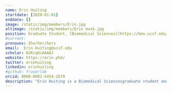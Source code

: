 ```yaml
---
name: Erin Huiting
startdate: [2020-01-01]
enddate: []
image: /static/img/members/Erin.jpg
altimage: /static/img/members/Erin mask.jpg
position: Graduate Student, [Biomedical Sciences](https://bms.ucsf.edu/)
#current:
pronouns: She/her/hers
email: 	Erin.Huiting@ucsf.edu
scholar: NJKcqOcAAAAJ
website: https://erin.phd/
twitter: erinhuiting
linkedin: erinhuiting
#github: fraserlab
orcid: 0000-0002-5454-2679
description: "Erin Huiting is a Biomedical Sciencesgraduate student and joined the Bondy-Denomy lab in July 2020. Erin grew up in the mountains of Evergreen, Colorado and pursued a degree in Molecular Biology at Colgate University (sadly, she did not receive any free toothpaste). Prior to and following graduation, she worked at the NIH studying the persistence of HIV reservoirs and anti-viral host immunity, as well as the efficacy of HIV cure strategies in human clinical trials, within the lab of [Drs. Tae-Wook Chun and Anthony Fauci](https://www.niaid.nih.gov/research/lab-immunoregulation). As an [NSF](https://www.nsfgrfp.org/) Fellow in the Bondy-Denomy lab, Erin will continue studying immunology and host-pathogen interactions. She is excited to study new bacterial immune systems within native host organisms, especially uncovering how the cyclic oligonucleotide-based anti-phage signaling system (CBASS) works in Pseudomonas. In her spare time, Erin is involved in gender equity advocacy, exploring the outdoors, or playing/watching soccer."
---
```

